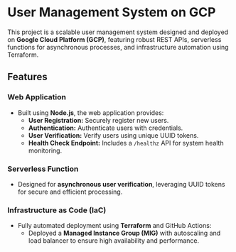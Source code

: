 # User Management System on GCP  

This project is a scalable user management system designed and deployed on **Google Cloud Platform (GCP)**, featuring robust REST APIs, serverless functions for asynchronous processes, and infrastructure automation using Terraform.

## Features

### Web Application
- Built using **Node.js**, the web application provides:
  - **User Registration:** Securely register new users.
  - **Authentication:** Authenticate users with credentials.
  - **User Verification:** Verify users using unique UUID tokens.
  - **Health Check Endpoint:** Includes a `/healthz` API for system health monitoring.

### Serverless Function
- Designed for **asynchronous user verification**, leveraging UUID tokens for secure and efficient processing.

### Infrastructure as Code (IaC)
- Fully automated deployment using **Terraform** and GitHub Actions:
  - Deployed a **Managed Instance Group (MIG)** with autoscaling and load balancer to ensure high availability and performance.

